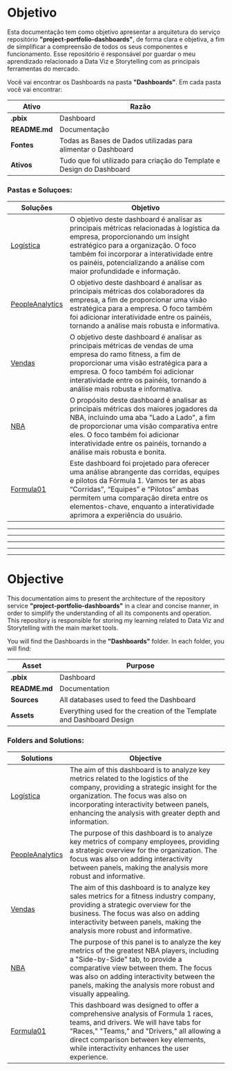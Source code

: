 # Objetivo
Esta documentação tem como objetivo apresentar a arquitetura do serviço repositório **"project-portfolio-dashboards"**, de forma clara e objetiva, a fim de simplificar a compreensão de todos os seus componentes e funcionamento. Esse repositório é responsável por guardar o meu aprendizado relacionado a Data Viz e Storytelling com as principais ferramentas do mercado.

Você vai encontrar os Dashboards na pasta **"Dashboards"**. Em cada pasta você vai encontrar:

| Ativo  | Razão   |
|---|---|
| **.pbix** | Dashboard |
| **README.md** | Documentação |
| **Fontes** | Todas as Bases de Dados utilizadas para alimentar o Dashboard  |
| **Ativos** | Tudo que foi utilizado para criação do Template e Design do Dashboard |



### Pastas e Soluçoes:

| Soluções  |Objetivo   |
|---|---|
| [Logística](Dashboards/Logistica/README.md)| O objetivo deste dashboard é analisar as principais métricas relacionadas à logística da empresa, proporcionando um insight estratégico para a organização. O foco também foi incorporar a interatividade entre os painéis, potencializando a análise com maior profundidade e informação.|
| [PeopleAnalytics](Dashboards/PeopleAnalytics/README.md)| O objetivo deste dashboard é analisar as principais métricas dos colaboradores da empresa, a fim de proporcionar uma visão estratégica para a empresa. O foco também foi adicionar interatividade entre os painéis, tornando a análise mais robusta e informativa.|
| [Vendas](Dashboards/Vendas/README.md)| O objetivo deste dashboard é analisar as principais métricas de vendas de uma empresa do ramo fitness, a fim de proporcionar uma visão estratégica para a empresa. O foco também foi adicionar interatividade entre os painéis, tornando a análise mais robusta e informativa.|
| [NBA](Dashboards/NBA/README.md) | O propósito deste dashboard é analisar as principais métricas dos maiores jogadores da NBA, incluindo uma aba "Lado a Lado", a fim de proporcionar uma visão comparativa entre eles. O foco também foi adicionar interatividade entre os painéis, tornando a análise mais robusta e bonita. |
| [Formula01](Dashboards/Formula01/README.md)| Este dashboard foi projetado para oferecer uma análise abrangente das corridas, equipes e pilotos da Fórmula 1. Vamos ter as abas “Corridas”, “Equipes” e “Pilotos”  ambas permitem uma comparação direta entre os elementos-chave, enquanto a interatividade aprimora a experiência do usuário.|

---
---
---
---
---

# Objective
This documentation aims to present the architecture of the repository service **"project-portfolio-dashboards"** in a clear and concise manner, in order to simplify the understanding of all its components and operation. This repository is responsible for storing my learning related to Data Viz and Storytelling with the main market tools.

You will find the Dashboards in the **"Dashboards"** folder. In each folder, you will find:

| Asset | Purpose |
|---|---|
| **.pbix** | Dashboard |
| **README.md** | Documentation |
| **Sources** | All databases used to feed the Dashboard |
| **Assets** | Everything used for the creation of the Template and Dashboard Design |

### Folders and Solutions:

| Solutions | Objective |
|---|---|
| [Logística](Dashboards/Logistica/README.md)| The aim of this dashboard is to analyze key metrics related to the logistics of the company, providing a strategic insight for the organization. The focus was also on incorporating interactivity between panels, enhancing the analysis with greater depth and information.|
| [PeopleAnalytics](Dashboards/PeopleAnalytics/README.md)| The purpose of this dashboard is to analyze key metrics of company employees, providing a strategic overview for the organization. The focus was also on adding interactivity between panels, making the analysis more robust and informative.|
| [Vendas](Dashboards/Vendas/README.md)| The aim of this dashboard is to analyze key sales metrics for a fitness industry company, providing a strategic overview for the business. The focus was also on adding interactivity between panels, making the analysis more robust and informative.|
| [NBA](Dashboards/NBA/README.md) | The purpose of this panel is to analyze the key metrics of the greatest NBA players, including a "Side-by-Side" tab, to provide a comparative view between them. The focus was also on adding interactivity between the panels, making the analysis more robust and visually appealing. |
| [Formula01](Dashboards/Formula01/README.md) | This dashboard was designed to offer a comprehensive analysis of Formula 1 races, teams, and drivers. We will have tabs for "Races," "Teams," and "Drivers," all allowing a direct comparison between key elements, while interactivity enhances the user experience. |

